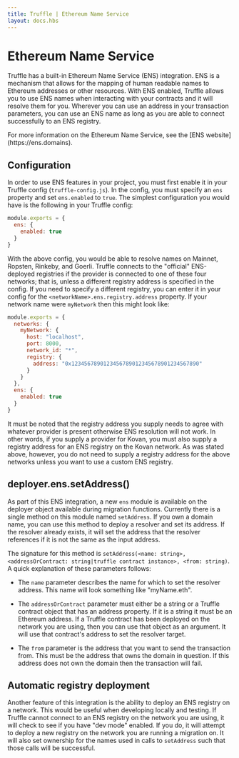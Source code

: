 ```yaml
---
title: Truffle | Ethereum Name Service
layout: docs.hbs
---
```

# Ethereum Name Service

Truffle has a built-in Ethereum Name Service (ENS) integration. ENS is a
mechanism that allows for the mapping of human readable names to Ethereum
addresses or other resources. With ENS enabled, Truffle allows you to use ENS
names when interacting with your contracts and it will resolve them for you.
Wherever you can use an address in your transaction parameters, you can use an
ENS name as long as you are able to connect successfully to an ENS registry.

For more information on the Ethereum Name Service, see the [ENS website]
(https:\/\/ens.domains).

## Configuration

In order to use ENS features in your project, you must first enable it in your
Truffle config (`truffle-config.js`). In the config, you must specify an `ens`
property and set `ens.enabled` to `true`. The simplest configuration you would
have is the following in your Truffle config:

```javascript
module.exports = {
  ens: {
    enabled: true
  }
}
```

With the above config, you would be able to resolve names on Mainnet, Ropsten,
Rinkeby, and Goerli. Truffle connects to the "official" ENS-deployed registries
if the provider is connected to one of these four networks; that is, unless a
different registry address is specified in the config. If you need to specify
a different registry, you can enter it in your config for the
`<networkName>.ens.registry.address` property. If your network name were
`myNetwork` then this might look like:

```javascript
module.exports = {
  networks: {
    myNetwork: {
      host: "localhost",
      port: 8000,
      network_id: "*",
      registry: {
        address: "0x1234567890123456789012345678901234567890"
      }
    }
  },
  ens: {
    enabled: true
  }
}
```

It must be noted that the registry address you supply needs to agree with
whatever provider is present otherwise ENS resolution will not work. In
other words, if you supply a provider for Kovan, you must also supply a
registry address for an ENS registry on the Kovan network. As was stated
above, however, you do not need to supply a registry address for the above
networks unless you want to use a custom ENS registry.

## deployer.ens.setAddress()

As part of this ENS integration, a new `ens` module is available on the
deployer object available during migration functions. Currently there is a
single method on this module named `setAddress`. If you own a domain name,
you can use this method to deploy a resolver and set its address. If the
resolver already exists, it will set the address that the resolver references
if it is not the same as the input address.

The signature for this method is
`setAddress(<name: string>, <addressOrContract: string|truffle contract instance>, <from: string)`.
A quick explanation of these parameters follows:

  - The `name` parameter describes the name for which to set the resolver
  address. This name will look something like "myName.eth".

  - The `addressOrContract` parameter must either be a string or a Truffle
  contract object that has an address property. If it is a string it must
  be an Ethereum address. If a Truffle contract has been deployed on
  the network you are using, then you can use that object as an argument.
  It will use that contract's address to set the resolver target.

  - The `from` parameter is the address that you want to send the transaction
  from. This must be the address that owns the domain in question. If this
  address does not own the domain then the transaction will fail.

## Automatic registry deployment

Another feature of this integration is the ability to deploy an ENS registry on
a network. This would be useful when developing locally and testing. If
Truffle cannot connect to an ENS registry on the network you are using, it
will check to see if you have "dev mode" enabled. If you do, it will attempt
to deploy a new registry on the network you are running a migration on. It
will also set ownership for the names used in calls to `setAddress` such
that those calls will be successful.
